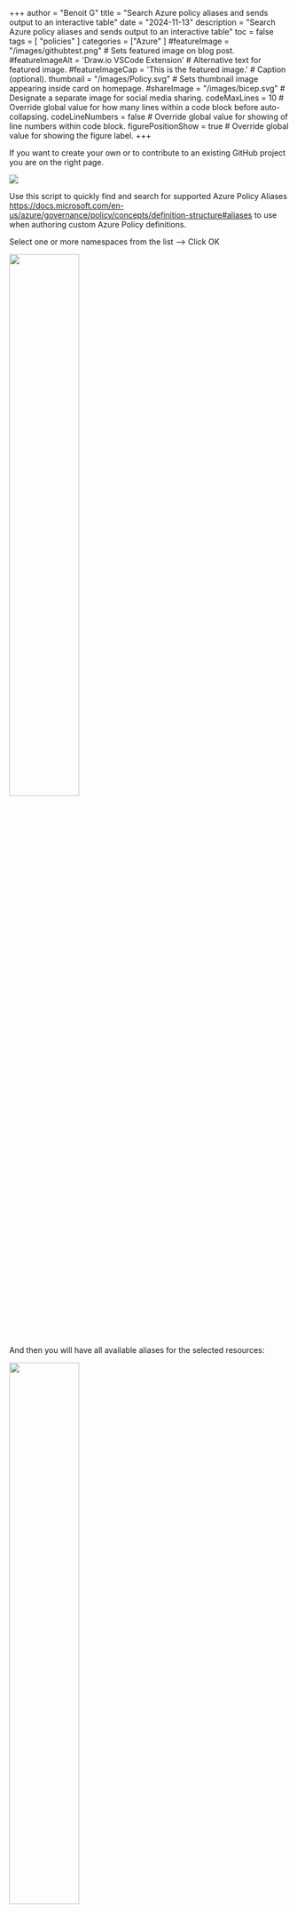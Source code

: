 +++
author = "Benoit G"
title = "Search Azure policy aliases and sends output to an interactive table"
date = "2024-11-13"
description = "Search Azure policy aliases and sends output to an interactive table"
toc = false
tags = [
    "policies"
]
categories = ["Azure"
]
#featureImage = "/images/githubtest.png" # Sets featured image on blog post.
#featureImageAlt = 'Draw.io VSCode Extension' # Alternative text for featured image.
#featureImageCap = 'This is the featured image.' # Caption (optional).
thumbnail = "/images/Policy.svg" # Sets thumbnail image appearing inside card on homepage.
#shareImage = "/images/bicep.svg" # Designate a separate image for social media sharing.
codeMaxLines = 10 # Override global value for how many lines within a code block before auto-collapsing.
codeLineNumbers = false # Override global value for showing of line numbers within code block.
figurePositionShow = true # Override global value for showing the figure label.
+++

If you want to create your own or to contribute to an existing GitHub project you are on the right page.
<!--more-->

<img src="/images/Policy.svg">


Use this script to quickly find and search for supported Azure Policy Aliases https://docs.microsoft.com/en-us/azure/governance/policy/concepts/definition-structure#aliases to use when authoring custom Azure Policy definitions.

Select one or more namespaces from the list –> Click OK

<img src="/images/policy-alias-search/policy-alias-search-1.png" width="50%" height="50%">

And then you will have all available aliases for the selected resources:

<img src="/images/policy-alias-search/policy-alias-search-2.png" width="50%" height="50%">

Here is the script:

```Powershell
# List all namespaces available in Azure Policy
$AllNamespaces = (Get-AzPolicyAlias -ListAvailable).Namespace | Sort-Object | Get-Unique

# Select the namespaces you want to work with
$SelectedNamespaces = $null
$SelectedNamespaces = @()

$AllNamespaces | Out-GridView -Title "Select one or more namespace. Found: $($AllNamespaces.count)" -OutputMode Multiple `
| Foreach-object { $SelectedNamespaces += $_ }

# Get all aliases available in the selected namespaces
$AvailableAliases = $null
$AvailableAliases = @()

Foreach ($Namespace in $SelectedNamespaces)
{
   $AvailableAliases += (Get-AzPolicyAlias -NamespaceMatch $Namespace).Aliases | Select-Object Name, DefaultPath
}

# List all aliases available in the selected namespaces
$AvailableAliases | Out-GridView -Title "Available alias for selected ($($SelectedNamespaces.count)): $($SelectedNamespaces)" -OutputMode Single
```